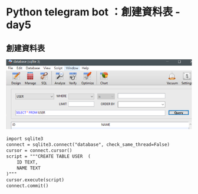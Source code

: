 # Python telegram bot ：創建資料表 -day5

## 創建資料表

![plot](./img/5/1.jpg)

    import sqlite3
    connect = sqlite3.connect("database", check_same_thread=False)
    cursor = connect.cursor()
    script = """CREATE TABLE USER  (
        ID TEXT,
        NAME TEXT
    )"""
    cursor.execute(script)
	connect.commit()
